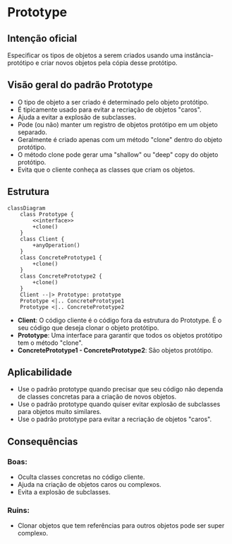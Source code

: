 # Prototype

## Intenção oficial

Especificar os tipos de objetos a serem criados usando uma instância-protótipo e criar novos objetos pela cópia desse protótipo.

## Visão geral do padrão Prototype

- O tipo de objeto a ser criado é determinado pelo objeto protótipo.
- É tipicamente usado para evitar a recriação de objetos "caros".
- Ajuda a evitar a explosão de subclasses.
- Pode (ou não) manter um registro de objetos protótipo em um objeto separado.
- Geralmente é criado apenas com um método "clone" dentro do objeto protótipo.
- O método clone pode gerar uma "shallow" ou "deep" copy do objeto protótipo.
- Evita que o cliente conheça as classes que criam os objetos.

## Estrutura

```mermaid
classDiagram
    class Prototype {
        <<interface>>
        +clone()
    }
    class Client {
        +anyOperation()
    }
    class ConcretePrototype1 {
        +clone()
    }
    class ConcretePrototype2 {
        +clone()
    }
    Client --|> Prototype: prototype
    Prototype <|.. ConcretePrototype1
    Prototype <|.. ConcretePrototype2
```

- **Client**: O código cliente é o código fora da estrutura do Prototype. É o seu código que deseja clonar o objeto protótipo.
- **Prototype**: Uma interface para garantir que todos os objetos protótipo tem o método "clone".
- **ConcretePrototype1 - ConcretePrototype2**: São objetos protótipo.

## Aplicabilidade

- Use o padrão prototype quando precisar que seu código não dependa de classes concretas para a criação de novos objetos.
- Use o padrão prototype quando quiser evitar explosão de subclasses para objetos muito similares.
- Use o padrão prototype para evitar a recriação de objetos "caros".

## Consequências

### Boas:

- Oculta classes concretas no código cliente.
- Ajuda na criação de objetos caros ou complexos.
- Evita a explosão de subclasses.

### Ruins:

- Clonar objetos que tem referências para outros objetos pode ser super complexo.
